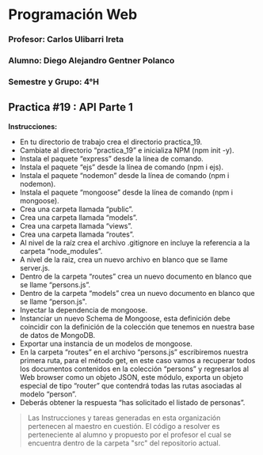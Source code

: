 # Programación Web



### Profesor: Carlos Ulibarri Ireta

### Alumno: Diego Alejandro Gentner Polanco

### Semestre y Grupo: 4°H



## Practica #19 : API Parte 1

**Instrucciones:**

- En tu directorio de trabajo crea el directorio practica_19.
- Cambiate al directorio “practica_19” e inicializa NPM (npm init -y).
- Instala el paquete “express” desde la línea de comando.
- Instala el paquete “ejs” desde la línea de comando (npm i ejs).
- Instala el paquete “nodemon” desde la línea de comando (npm i nodemon).
- Instala el paquete “mongoose” desde la línea de comando (npm i mongoose).
- Crea una carpeta llamada “public”.
- Crea una carpeta llamada “models”.
- Crea una carpeta llamada “views”.
- Crea una carpeta llamada “routes”.
- Al nivel de la raíz crea el archivo .gitignore en incluye la referencia a la carpeta “node_modules”.
- A nivel de la raiz, crea un nuevo archivo en blanco que se llame server.js.
- Dentro de la carpeta “routes” crea un nuevo documento en blanco que se llame “persons.js”.
- Dentro de la carpeta “models” crea un nuevo documento en blanco que se llame “person.js".
- Inyectar la dependencia de mongoose.
- Instanciar un nuevo Schema de Mongoose, esta definición debe coincidir con la definición de la colección que tenemos en nuestra base de datos de MongoDB.
- Exportar una instancia de un modelos de mongoose.
- En la carpeta “routes” en el archivo “persons.js” escribiremos nuestra primera ruta, para el método get, en este caso vamos a recuperar todos los documentos contenidos en la colección “persons” y regresarlos al Web browser como un objeto JSON, este módulo, exporta un objeto especial de tipo “router” que contendrá todas las rutas asociadas al modelo “person”.
- Deberás obtener la respuesta “has solicitado el listado de personas”.

> Las Instrucciones y tareas generadas en esta organización pertenecen al maestro en cuestión. El código a resolver es perteneciente al alumno y propuesto por el profesor el cual se encuentra dentro de la carpeta "src" del repositorio actual.